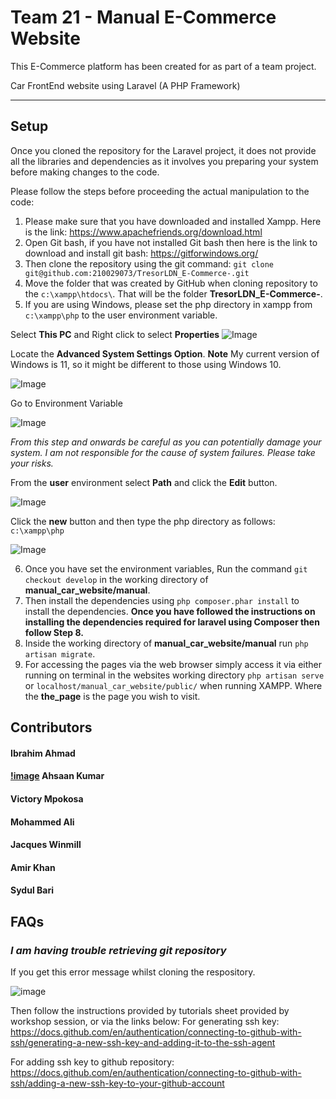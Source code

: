 # Team 21 - Manual E-Commerce Website
This E-Commerce platform has been created for as part of a team project.

Car FrontEnd website using Laravel (A PHP Framework)
<hr/>

## Setup
Once you cloned the repository for the Laravel project, it does not provide all the libraries and dependencies as it involves you preparing your system before making changes to the code.

Please follow the steps before proceeding the actual manipulation to the code:

1. Please make sure that you have downloaded and installed Xampp. Here is the link: https://www.apachefriends.org/download.html
2. Open Git bash, if you have not installed Git bash then here is the link to download and install git bash: https://gitforwindows.org/
3. Then clone the repository using the git command: `git clone git@github.com:210029073/TresorLDN_E-Commerce-.git`
4. Move the folder that was created by GitHub when cloning repository to the `c:\xampp\htdocs\`. That will be the folder **TresorLDN_E-Commerce-**.
5. If you are using Windows, please set the php directory in xampp from `c:\xampp\php` to the user environment variable.

Select **This PC** and Right click to select **Properties**
![Image](https://user-images.githubusercontent.com/93045145/199501241-b263a45b-3b29-41b0-9343-a00c722372de.png)

Locate the **Advanced System Settings Option**. **Note** My current version of Windows is 11, so it might be different to those using Windows 10. 

![Image](https://user-images.githubusercontent.com/93045145/199502403-9435ab7e-1761-4a43-a697-d8981566101f.png)


Go to Environment Variable

![Image](https://user-images.githubusercontent.com/93045145/199502552-cbe4d8c5-1976-487b-8fab-aef4bdf5d749.png)

_From this step and onwards be careful as you can potentially damage your system. I am not responsible for the cause
of system failures. Please take your risks._

From the **user** environment select **Path** and click the **Edit** button.

![Image](https://user-images.githubusercontent.com/93045145/199503290-dd457ba7-9f0a-4875-8e5f-a275c121d151.png)

Click the **new** button and then type the php directory as follows: `c:\xampp\php`

![Image](https://user-images.githubusercontent.com/93045145/199503715-19eb4b0f-298f-4fd0-93cf-c217aa0b98b0.png)

6. Once you have set the environment variables, Run the command `git checkout develop` in the working directory of **manual_car_website/manual**.
7. Then install the dependencies using `php composer.phar install` to install the dependencies.
**Once you have followed the instructions on installing the dependencies required for laravel using Composer then follow Step 8.**
8. Inside the working directory of **manual_car_website/manual** run `php artisan migrate`.
11. For accessing the pages via the web browser simply access it via either running on terminal in the websites working directory `php artisan serve` or `localhost/manual_car_website/public/` when running XAMPP. Where the **the_page** is the page you wish to visit.

## **Contributors**
#### Ibrahim Ahmad 
#### [!image](https://avatars.githubusercontent.com/u/108061867?v=4) Ahsaan Kumar
#### Victory Mpokosa
#### Mohammed Ali
#### Jacques Winmill
#### Amir Khan
#### Sydul Bari

## FAQs
### *I am having trouble retrieving git repository*
If you get this error message whilst cloning the respository.

![image](https://user-images.githubusercontent.com/93045145/201076089-9e87bcdb-e723-4049-850f-99710c82458c.png)

Then follow the instructions provided by tutorials sheet provided by workshop session, or via the links below:
For generating ssh key:
https://docs.github.com/en/authentication/connecting-to-github-with-ssh/generating-a-new-ssh-key-and-adding-it-to-the-ssh-agent

For adding ssh key to github repository:
https://docs.github.com/en/authentication/connecting-to-github-with-ssh/adding-a-new-ssh-key-to-your-github-account
